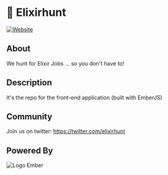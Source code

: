 # :hamster: Elixirhunt

[![Website](https://dl.dropboxusercontent.com/u/58469525/stackoverflow/github/elixirhunt_desktop.png)](http://www.elixirhunt.com/)

## About
We hunt for Elixir Jobs ... so you don't have to!

## Description
It's the repo for the front-end application (built with EmberJS)

## Community
Join us on twitter: https://twitter.com/elixirhunt

## Powered By

![Logo Ember](http://emberjs.com/images/about/ember-productivity-sm.png)
